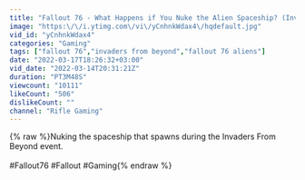 ```yaml
---
title: "Fallout 76 - What Happens if You Nuke the Alien Spaceship? (Invaders from Beyond)"
image: "https:\/\/i.ytimg.com\/vi\/yCnhnkWdax4\/hqdefault.jpg"
vid_id: "yCnhnkWdax4"
categories: "Gaming"
tags: ["fallout 76","invaders from beyond","fallout 76 aliens"]
date: "2022-03-17T18:26:32+03:00"
vid_date: "2022-03-14T20:31:21Z"
duration: "PT3M48S"
viewcount: "10111"
likeCount: "506"
dislikeCount: ""
channel: "Rifle Gaming"
---
```

{% raw %}Nuking the spaceship that spawns during the Invaders From Beyond event.<br /><br />#Fallout76 #Fallout #Gaming{% endraw %}
